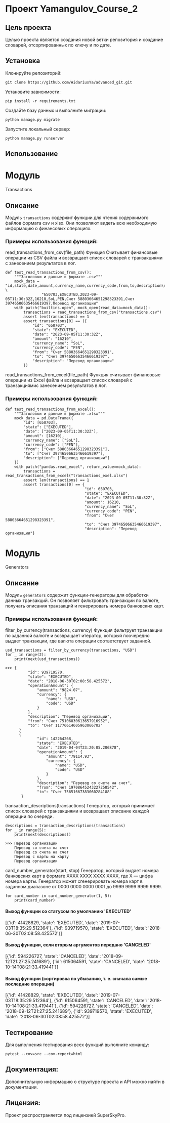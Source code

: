 # Проект Yamangulov_Course_2
## Цель проекта
Целью проекта является создания новой ветки репозитория и 
создание словарей, отсортированных по ключу и по дате.

## Установка
Клонируйте репозиторий:
```
git clone https://github.com/AidariusYa/advanced_git.git
``` 

Установите зависимости:
```
pip install -r requirements.txt
```

Создайте базу данных и выполните миграции:
```
python manage.py migrate
```

Запустите локальный сервер:
```
python manage.py runserver
```

## Использование

# Модуль 
Transactions

## Описание

Модуль `transactions` содержит функции для чтения содержимого файлов формата csv
и xlsx. Они позволяют видеть всю необходимую информацию о финансовых операциях.
### Примеры использования функций:

read_transactions_from_csv(file_path) Функция Считывает финансовые операции 
из CSV файла и возвращает список словарей с транзакциями с занесением 
результатов в лог.

```
def test_read_transactions_from_csv():
    """Заголовки и данные в формате .csv"""
    mock_data = "id,state,date,amount,currency_name,currency_code,from,to,description\n" \
                "650703,EXECUTED,2023-09-05T11:30:32Z,16210,SoL,PEN,Счет 58803664651298323391,Счет 39746506635466619397,Перевод организации"
    with patch("builtins.open", mock_open(read_data=mock_data)):
        transactions = read_transactions_from_csv("transactions.csv")
        assert len(transactions) == 1
        assert transactions[0] == ({
            "id": "650703",
            "state": "EXECUTED",
            "date": "2023-09-05T11:30:32Z",
            "amount": "16210",
            "currency_name": "SoL",
            "currency_code": "PEN",
            "from": "Счет 58803664651298323391",
            "to": "Счет 39746506635466619397",
            "description": "Перевод организации"
        })
```

read_transactions_from_excel(file_path) Функция считывает финансовые операции из
Excel файла и возвращает список словарей с транзакциямис занесением 
результатов в лог.
### Примеры использования функций:

```
def test_read_transactions_from_excel():
    """Заголовки и данные в формате .xlsx"""
    mock_data = pd.DataFrame({
        "id": [650703],
        "state": ["EXECUTED"],
        "date": ["2023-09-05T11:30:32Z"],
        "amount": [16210],
        "currency_name": ["SoL"],
        "currency_code": ["PEN"],
        "from": ["Счет 58803664651298323391"],
        "to": ["Счет 39746506635466619397"],
        "description": ["Перевод организации"]
    })
    with patch("pandas.read_excel", return_value=mock_data):
        transactions = read_transactions_from_excel("transactions_exel.xlsx")
        assert len(transactions) == 1
        assert transactions[0] == {
                                   "id": 650703,
                                   "state": "EXECUTED",
                                   "date": "2023-09-05T11:30:32Z",
                                   "amount": 16210,
                                   "currency_name": "SoL",
                                   "currency_code": "PEN",
                                   "from": "Счет 58803664651298323391",
                                   "to": "Счет 39746506635466619397",
                                   "description": "Перевод организации"}
```

# Модуль 
Generators

## Описание

Модуль `generators` содержит функции-генераторы для обработки данных 
транзакций. Он позволяет фильтровать транзакции по валюте, получать 
описания транзакций и генерировать номера банковских карт.
### Примеры использования функций:

filter_by_currency(transactions, currency)
Функция фильтрует транзакции по заданной валюте и возвращает итератор, 
который поочередно выдает транзакции, где валюта операции соответствует 
заданной.
```
usd_transactions = filter_by_currency(transactions, "USD")
for _ in range(2):
    print(next(usd_transactions))

>>> {
          "id": 939719570,
          "state": "EXECUTED",
          "date": "2018-06-30T02:08:58.425572",
          "operationAmount": {
              "amount": "9824.07",
              "currency": {
                  "name": "USD",
                  "code": "USD"
              }
          },
          "description": "Перевод организации",
          "from": "Счет 75106830613657916952",
          "to": "Счет 11776614605963066702"
      }
      {
              "id": 142264268,
              "state": "EXECUTED",
              "date": "2019-04-04T23:20:05.206878",
              "operationAmount": {
                  "amount": "79114.93",
                  "currency": {
                      "name": "USD",
                      "code": "USD"
                  }
              },
              "description": "Перевод со счета на счет",
              "from": "Счет 19708645243227258542",
              "to": "Счет 75651667383060284188"
       }
```

transaction_descriptions(transactions)
Генератор, который принимает список словарей с транзакциями и 
возвращает описание каждой операции по очереди.

```
descriptions = transaction_descriptions(transactions)
for _ in range(5):
    print(next(descriptions))

>>> Перевод организации
    Перевод со счета на счет
    Перевод со счета на счет
    Перевод с карты на карту
    Перевод организации
```

card_number_generator(start, stop)
Генератор, который выдает номера банковских карт в формате 
XXXX XXXX XXXX XXXX, где X — цифра номера карты. Генератор может 
сгенерировать номера карт в заданном диапазоне 
от 0000 0000 0000 0001 до 9999 9999 9999 9999.

```
for card_number in card_number_generator(1, 5):
    print(card_number)
```

#### Выход функции со статусом по умолчанию 'EXECUTED'
[{'id': 41428829, 'state': 'EXECUTED', 'date': '2019-07-03T18:35:29.512364'}, 
{'id': 939719570, 'state': 'EXECUTED', 'date': '2018-06-30T02:08:58.425572'}]

#### Выход функции, если вторым аргументов передано 'CANCELED'
[{'id': 594226727, 'state': 'CANCELED', 'date': '2018-09-12T21:27:25.241689'}, 
{'id': 615064591, 'state': 'CANCELED', 'date': '2018-10-14T08:21:33.419441'}]

#### Выход функции (сортировка по убыванию, т. е. сначала самые последние операции)
[{'id': 41428829, 'state': 'EXECUTED', 'date': '2019-07-03T18:35:29.512364'}, 
{'id': 615064591, 'state': 'CANCELED', 'date': '2018-10-14T08:21:33.419441'}, 
{'id': 594226727, 'state': 'CANCELED', 'date': '2018-09-12T21:27:25.241689'}, 
{'id': 939719570, 'state': 'EXECUTED', 'date': '2018-06-30T02:08:58.425572'}]
## Тестирование

Для выполнения тестирования всех функций выполните команду:
```
pytest --cov=src --cov-report=html
```

## Документация:

Дополнительную информацию о структуре проекта и API можно найти в документации.

## Лицензия:

Проект распространяется под лицензией SuperSkyPro.
